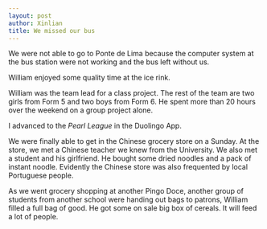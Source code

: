 ```yaml
---
layout: post
author: Xinlian
title: We missed our bus
---
```


We were not able to go to Ponte de Lima because the computer system at the bus station were not working and the bus left without us.

William enjoyed some quality time at the ice rink.

William was the team lead for a class project.  The rest of the team are two girls from Form 5 and two boys from Form 6.  He spent more than 20 hours over the weekend on a group project alone.

I advanced to the _Pearl League_ in the Duolingo App.

We were finally able to get in the Chinese grocery store on a Sunday.  At the store, we met a Chinese teacher we knew from the University.  We also met a student and his girlfriend.  He bought some dried noodles and a pack of instant noodle.  Evidently the Chinese store was also frequented by local Portuguese people.

As we went grocery shopping at another Pingo Doce, another group of students from another school were handing out bags to patrons, William filled a full bag of good.  He got some on sale big box of cereals.  It will feed a lot of people.

